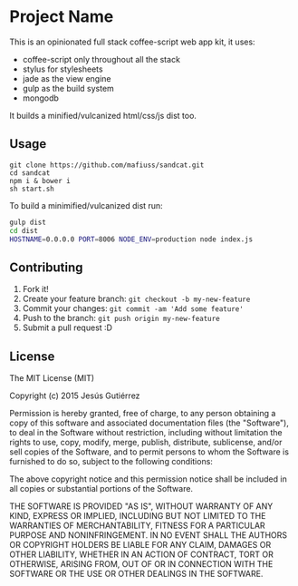 # Project Name

This is an opinionated full stack coffee-script web app kit, it uses:

- coffee-script only throughout all the stack
- stylus for stylesheets
- jade as the view engine
- gulp as the build system
- mongodb

It builds a minified/vulcanized html/css/js dist too.

## Usage
```
git clone https://github.com/mafiuss/sandcat.git
cd sandcat
npm i & bower i
sh start.sh
```
To build a minimified/vulcanized dist run:
```bash
gulp dist
cd dist
HOSTNAME=0.0.0.0 PORT=8006 NODE_ENV=production node index.js
```
## Contributing

1. Fork it!
2. Create your feature branch: `git checkout -b my-new-feature`
3. Commit your changes: `git commit -am 'Add some feature'`
4. Push to the branch: `git push origin my-new-feature`
5. Submit a pull request :D

## License

The MIT License (MIT)

Copyright (c) 2015 Jesús Gutiérrez

Permission is hereby granted, free of charge, to any person obtaining a copy
of this software and associated documentation files (the "Software"), to deal
in the Software without restriction, including without limitation the rights
to use, copy, modify, merge, publish, distribute, sublicense, and/or sell
copies of the Software, and to permit persons to whom the Software is
furnished to do so, subject to the following conditions:

The above copyright notice and this permission notice shall be included in all
copies or substantial portions of the Software.

THE SOFTWARE IS PROVIDED "AS IS", WITHOUT WARRANTY OF ANY KIND, EXPRESS OR
IMPLIED, INCLUDING BUT NOT LIMITED TO THE WARRANTIES OF MERCHANTABILITY,
FITNESS FOR A PARTICULAR PURPOSE AND NONINFRINGEMENT. IN NO EVENT SHALL THE
AUTHORS OR COPYRIGHT HOLDERS BE LIABLE FOR ANY CLAIM, DAMAGES OR OTHER
LIABILITY, WHETHER IN AN ACTION OF CONTRACT, TORT OR OTHERWISE, ARISING FROM,
OUT OF OR IN CONNECTION WITH THE SOFTWARE OR THE USE OR OTHER DEALINGS IN THE
SOFTWARE.

